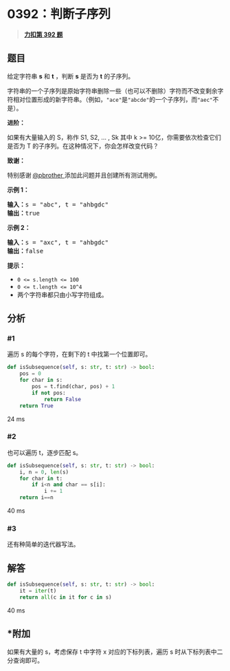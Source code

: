 # 0392：判断子序列


> <u>**[力扣第 392 题](https://leetcode.cn/problems/is-subsequence/)**</u>

## 题目

<p>给定字符串 <strong>s</strong> 和 <strong>t</strong> ，判断 <strong>s</strong> 是否为 <strong>t</strong> 的子序列。</p>

<p>字符串的一个子序列是原始字符串删除一些（也可以不删除）字符而不改变剩余字符相对位置形成的新字符串。（例如，<code>"ace"</code>是<code>"abcde"</code>的一个子序列，而<code>"aec"</code>不是）。</p>

<p><strong>进阶：</strong></p>

<p>如果有大量输入的 S，称作 S1, S2, ... , Sk 其中 k >= 10亿，你需要依次检查它们是否为 T 的子序列。在这种情况下，你会怎样改变代码？</p>

<p><strong>致谢：</strong></p>

<p>特别感谢<strong> </strong><a href="https://leetcode.com/pbrother/">@pbrother </a>添加此问题并且创建所有测试用例。</p>



<p><strong>示例 1：</strong></p>

<pre>
<strong>输入：</strong>s = "abc", t = "ahbgdc"
<strong>输出：</strong>true
</pre>

<p><strong>示例 2：</strong></p>

<pre>
<strong>输入：</strong>s = "axc", t = "ahbgdc"
<strong>输出：</strong>false
</pre>



<p><strong>提示：</strong></p>

<ul>
<li><code>0 <= s.length <= 100</code></li>
<li><code>0 <= t.length <= 10^4</code></li>
<li>两个字符串都只由小写字符组成。</li>
</ul>


## 分析

### #1

遍历 s 的每个字符，在剩下的 t 中找第一个位置即可。

```python
def isSubsequence(self, s: str, t: str) -> bool:
    pos = 0
    for char in s:
        pos = t.find(char, pos) + 1
        if not pos:
            return False
    return True
```
24 ms

### #2

也可以遍历 t，逐步匹配 s。

```python
def isSubsequence(self, s: str, t: str) -> bool:
    i, n = 0, len(s)
    for char in t:
        if i<n and char == s[i]:
            i += 1
    return i==n
```
40 ms

### #3

还有种简单的迭代器写法。

## 解答

```python
def isSubsequence(self, s: str, t: str) -> bool:
    it = iter(t)
    return all(c in it for c in s)
```
40 ms

## *附加

如果有大量的 s，考虑保存 t 中字符 x 对应的下标列表，遍历 s 时从下标列表中二分查询即可。




